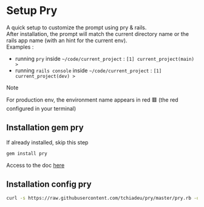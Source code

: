 # Setup Pry

A quick setup to customize the prompt using pry & rails.  
After installation, the prompt will match the current directory name or the rails app name (with an hint for the current env).  
Examples :
- running `pry` inside `~/code/current_project` : `[1] current_project(main) >`
- running `rails console` inside `~/code/current_project` : `[1] current_project(dev) >`

> [!NOTE]
> For production env, the environment name appears in red 🟥 (the red configured in your terminal)

## Installation gem pry

If already installed, skip this step
```sh
gem install pry
```
Access to the doc [here](https://github.com/pry/pry)

## Installation config pry

```sh
curl -s https://raw.githubusercontent.com/tchiadeu/pry/master/pry.rb -o ~/.pryrc
```
